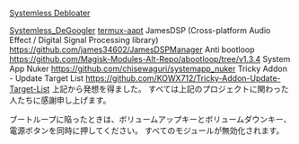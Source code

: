 [Systemless Debloater](https://github.com/zgfg/SystemlessDebloater)

[Systemless_DeGoogler](https://github.com/Systemless-DeBloaters/Systemless_DeGoogler)
[termux-aapt](https://github.com/rendiix/termux-aapt)
JamesDSP (Cross-platform Audio Effect / Digital Signal Processing library)
https://github.com/james34602/JamesDSPManager
Anti bootloop
https://github.com/Magisk-Modules-Alt-Repo/abootloop/tree/v1.3.4
System App Nuker
https://github.com/chisewaguri/systemapp_nuker
Tricky Addon - Update Target List
https://github.com/KOWX712/Tricky-Addon-Update-Target-List
上記から発想を得ました。
すべては上記のプロジェクトに関わった人たちに感謝申し上げます。

ブートループに陥ったときは、ボリュームアップキーとボリュームダウンキー、電源ボタンを同時に押してください。
すべてのモジュールが無効化されます。
